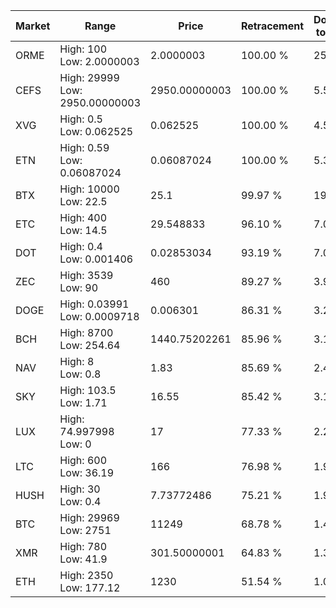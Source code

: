 | Market | Range | Price| Retracement | Doubles to 50% |
| --- | --- | --- | --- | --- |
| ORME | High: 100<br />Low: 2.0000003 | 2.0000003 | 100.00 % | 25.50 |
| CEFS | High: 29999<br />Low: 2950.00000003 | 2950.00000003 | 100.00 % | 5.58 |
| XVG | High: 0.5<br />Low: 0.062525 | 0.062525 | 100.00 % | 4.50 |
| ETN | High: 0.59<br />Low: 0.06087024 | 0.06087024 | 100.00 % | 5.35 |
| BTX | High: 10000<br />Low: 22.5 | 25.1 | 99.97 % | 199.65 |
| ETC | High: 400<br />Low: 14.5 | 29.548833 | 96.10 % | 7.01 |
| DOT | High: 0.4<br />Low: 0.001406 | 0.02853034 | 93.19 % | 7.03 |
| ZEC | High: 3539<br />Low: 90 | 460 | 89.27 % | 3.94 |
| DOGE | High: 0.03991<br />Low: 0.0009718 | 0.006301 | 86.31 % | 3.24 |
| BCH | High: 8700<br />Low: 254.64 | 1440.75202261 | 85.96 % | 3.11 |
| NAV | High: 8<br />Low: 0.8 | 1.83 | 85.69 % | 2.40 |
| SKY | High: 103.5<br />Low: 1.71 | 16.55 | 85.42 % | 3.18 |
| LUX | High: 74.997998<br />Low: 0 | 17 | 77.33 % | 2.21 |
| LTC | High: 600<br />Low: 36.19 | 166 | 76.98 % | 1.92 |
| HUSH | High: 30<br />Low: 0.4 | 7.73772486 | 75.21 % | 1.96 |
| BTC | High: 29969<br />Low: 2751 | 11249 | 68.78 % | 1.45 |
| XMR | High: 780<br />Low: 41.9 | 301.50000001 | 64.83 % | 1.36 |
| ETH | High: 2350<br />Low: 177.12 | 1230 | 51.54 % | 1.03 |
